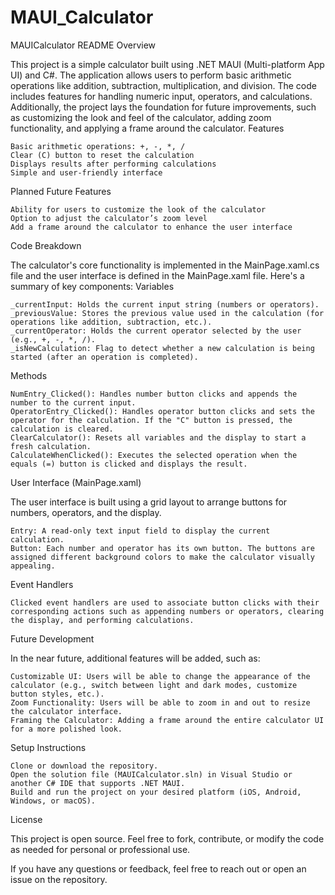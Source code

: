 # MAUI_Calculator
MAUICalculator README
Overview

This project is a simple calculator built using .NET MAUI (Multi-platform App UI) and C#. The application allows users to perform basic arithmetic operations like addition, subtraction, multiplication, and division. The code includes features for handling numeric input, operators, and calculations. Additionally, the project lays the foundation for future improvements, such as customizing the look and feel of the calculator, adding zoom functionality, and applying a frame around the calculator.
Features

    Basic arithmetic operations: +, -, *, /
    Clear (C) button to reset the calculation
    Displays results after performing calculations
    Simple and user-friendly interface

Planned Future Features

    Ability for users to customize the look of the calculator
    Option to adjust the calculator’s zoom level
    Add a frame around the calculator to enhance the user interface

Code Breakdown

The calculator's core functionality is implemented in the MainPage.xaml.cs file and the user interface is defined in the MainPage.xaml file. Here's a summary of key components:
Variables

    _currentInput: Holds the current input string (numbers or operators).
    _previousValue: Stores the previous value used in the calculation (for operations like addition, subtraction, etc.).
    _currentOperator: Holds the current operator selected by the user (e.g., +, -, *, /).
    _isNewCalculation: Flag to detect whether a new calculation is being started (after an operation is completed).

Methods

    NumEntry_Clicked(): Handles number button clicks and appends the number to the current input.
    OperatorEntry_Clicked(): Handles operator button clicks and sets the operator for the calculation. If the "C" button is pressed, the calculation is cleared.
    ClearCalculator(): Resets all variables and the display to start a fresh calculation.
    CalculateWhenClicked(): Executes the selected operation when the equals (=) button is clicked and displays the result.

User Interface (MainPage.xaml)

The user interface is built using a grid layout to arrange buttons for numbers, operators, and the display.

    Entry: A read-only text input field to display the current calculation.
    Button: Each number and operator has its own button. The buttons are assigned different background colors to make the calculator visually appealing.

Event Handlers

    Clicked event handlers are used to associate button clicks with their corresponding actions such as appending numbers or operators, clearing the display, and performing calculations.

Future Development

In the near future, additional features will be added, such as:

    Customizable UI: Users will be able to change the appearance of the calculator (e.g., switch between light and dark modes, customize button styles, etc.).
    Zoom Functionality: Users will be able to zoom in and out to resize the calculator interface.
    Framing the Calculator: Adding a frame around the entire calculator UI for a more polished look.

Setup Instructions

    Clone or download the repository.
    Open the solution file (MAUICalculator.sln) in Visual Studio or another C# IDE that supports .NET MAUI.
    Build and run the project on your desired platform (iOS, Android, Windows, or macOS).

License

This project is open source. Feel free to fork, contribute, or modify the code as needed for personal or professional use.

If you have any questions or feedback, feel free to reach out or open an issue on the repository. 
